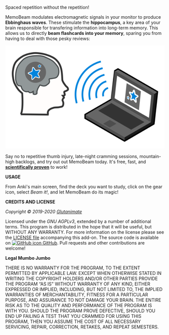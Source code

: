 <!-- BANNER -->

Spaced repetition without the repetition!

MemoBeam modulates electromagnetic signals in your monitor to produce <b>Ebbinghaus waves</b>. These stimulate the <b>hippocampus</b>, a key area of your brain responsible for transfering information into long-term memory. This allows us to directly <b>beam flashcards into your memory</b>, sparing you from having to deal with those pesky reviews:

![](https://raw.githubusercontent.com/glutanimate/memobeam/master/resources/icons/logo.png)

Say no to repetitive thumb injury, late-night cramming sessions, mountain-high backlogs, and try out out MemoBeam today. It's free, fast, and **[scientifically proven](https://raw.githubusercontent.com/glutanimate/memobeam/master/screenshots/science.png)** to work!

**USAGE**

From Anki's main screen, find the deck you want to study, click on the gear icon, select _Beam it!_, and let MemoBeam do its magic!

**CREDITS AND LICENSE**

*Copyright © 2019-2020 [Glutanimate](https://glutanimate.com/)*

Licensed under the _GNU AGPLv3_, extended by a number of additional terms. This program is distributed in the hope that it will be useful, but WITHOUT ANY WARRANTY. For more information on the license please see the [LICENSE file](https://github.com/glutanimate/memobeam/blob/master/LICENSE) accompanying this add-on. The source code is available on [![GitHub icon](https://glutanimate.com/logos/github.svg) GitHub](https://github.com/glutanimate/memobeam). Pull requests and other contributions are welcome!

**Legal Mumbo Jumbo**

THERE IS NO WARRANTY FOR THE PROGRAM, TO THE EXTENT PERMITTED BY APPLICABLE LAW. EXCEPT WHEN OTHERWISE STATED IN WRITING THE COPYRIGHT HOLDERS AND/OR OTHER PARTIES PROVIDE THE PROGRAM “AS IS” WITHOUT WARRANTY OF ANY KIND, EITHER EXPRESSED OR IMPLIED, INCLUDING, BUT NOT LIMITED TO, THE IMPLIED WARRANTIES OF MERCHANTABILITY, FITNESS FOR A PARTICULAR PURPOSE, AND ASSURANCE TO NOT DAMAGE YOUR BRAIN. THE ENTIRE RISK AS TO THE QUALITY AND PERFORMANCE OF THE PROGRAM IS WITH YOU. SHOULD THE PROGRAM PROVE DEFECTIVE, SHOULD YOU END UP FAILING A TEST THAT YOU CRAMMED FOR USING THIS PROGRAM, THEN YOU ASSUME THE COST OF ALL NECESSARY SERVICING, REPAIR, CORRECTION, RETAKES, AND REPEAT SEMESTERS.
